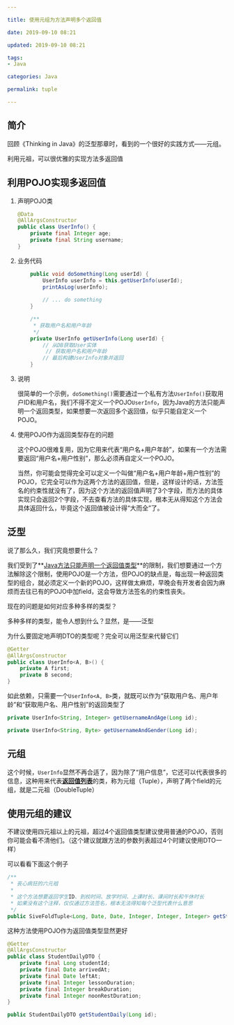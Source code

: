```yaml
---

title: 使用元组为方法声明多个返回值

date: 2019-09-10 08:21

updated: 2019-09-10 08:21

tags:
- Java

categories: Java

permalink: tuple

---
```


## 简介

回顾《Thinking in Java》的泛型那章时，看到的一个很好的实践方式——元组。

利用元祖，可以很优雅的实现方法多返回值

## 利用POJO实现多返回值

1. 声明POJO类

   ~~~java
   @Data
   @AllArgsConstructor
   public class UserInfo() {
       private final Integer age;
       private final String username;
   }
   ~~~

2. 业务代码

   ~~~java
       public void doSomething(Long userId) {
           UserInfo userInfo = this.getUserInfo(userId);
           printAsLog(userInfo);
       
           // ... do something
       }
   
       /**
        * 获取用户名和用户年龄
        */
       private UserInfo getUserInfo(Long userId) {
           // 从DB获取User实体
         	// 获取用户名和用户年龄
           // 最后构建UserInfo对象并返回
       }
   ~~~

3. 说明

   很简单的一个示例，`doSomething()`需要通过一个私有方法`UserInfo()`获取用户ID和用户名，我们不得不定义一个POJO`UserInfo`，因为Java的方法只能声明一个返回类型，如果想要一次返回多个返回值，似乎只能自定义一个POJO。

4. 使用POJO作为返回类型存在的问题

   这个POJO很难复用，因为它用来代表“用户名+用户年龄”，如果有一个方法需要返回“用户名+用户性别”，那么必须再自定义一个POJO。

   当然，你可能会觉得完全可以定义一个叫做“用户名+用户年龄+用户性别”的POJO，它完全可以作为这两个方法的返回值，但是，这样设计的话，方法签名的约束性就没有了，因为这个方法的返回值声明了3个字段，而方法的具体实现只会返回2个字段，不去查看方法的具体实现，根本无从得知这个方法会具体返回什么，毕竟这个返回值被设计得“大而全”了。

## 泛型

说了那么久，我们究竟想要什么？

我们受到了**<u>Java方法只能声明一个返回值类型</u>**的限制，我们想要通过一个方法解除这个限制，使用POJO是一个方法，但POJO的缺点是，每出现一种返回类型的组合，就必须定义一个新的POJO，这样做太麻烦，早晚会有开发者会因为麻烦而去往已有的POJO中加field，这会导致方法签名的约束性丧失。

现在的问题是如何对应多种多样的类型？

多种多样的类型，能令人想到什么？显然，是——泛型

为什么要固定地声明DTO的类型呢？完全可以用泛型来代替它们

~~~java
@Getter
@AllArgsConstructor
public class UserInfo<A, B>() {
    private A first;
    private B second;
}
~~~

如此依赖，只需要一个`UserInfo<A, B>`类，就既可以作为“获取用户名、用户年龄”和“获取用户名、用户性别”的返回类型了

~~~java
private UserInfo<String, Integer> getUsernameAndAge(Long id);
~~~

~~~java
private UserInfo<String, Byte> getUsernameAndGender(Long id);
~~~

## 元组

这个时候，`UserInfo`显然不再合适了，因为除了“用户信息”，它还可以代表很多的信息，这种用来代表<u>**返回值列表**</u>的类，称为元组（Tuple），声明了两个field的元组，就是二元祖（DoubleTuple）

## 使用元组的建议

不建议使用四元祖以上的元祖，超过4个返回值类型建议使用普通的POJO，否则你可能会看不清他们。（这个建议就跟方法的参数列表超过4个时建议使用DTO一样）

可以看看下面这个例子

~~~java
/**
 * 丧心病狂的六元祖
 *
 * 这个方法想要返回学生ID、到校时间、放学时间、上课时长、课间时长和午休时长
 * 如果没有这个注释，仅仅通过方法签名，根本无法得知每个泛型代表什么意思
 */
public SiveFoldTuple<Long, Date, Date, Integer, Integer, Integer> getStudentDaily(Long id);
~~~

这种方法使用POJO作为返回值类型显然更好

~~~java
@Getter
@AllArgsConstructor
public class StudentDailyDTO {
    private final Long studentId;
    private final Date arrivedAt;
    private final Date leftAt;
    private final Integer lessonDuration;
    private final Integer breakDuration;
    private final Integer noonRestDuration;
}
~~~

~~~java
public StudentDailyDTO getStudentDaily(Long id);
~~~





